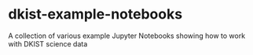 # dkist-example-notebooks
A collection of various example Jupyter Notebooks showing how to work with DKIST science data
